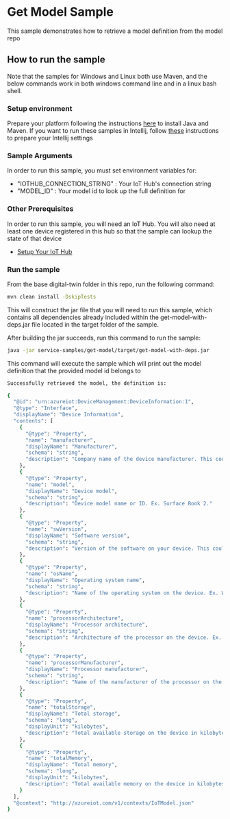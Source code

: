 # Get Model Sample

This sample demonstrates how to retrieve a model definition from the model repo

## How to run the sample

Note that the samples for Windows and Linux both use Maven, and the below commands work in both windows command line and in
a linux bash shell.

### Setup environment
Prepare your platform following the instructions [here][devbox-setup] to install Java and Maven.
If you want to run these samples in Intellij, follow [these][intellij-setup] instructions to prepare your Intellij settings

### Sample Arguments

In order to run this sample, you must set environment variables for:
- "IOTHUB_CONNECTION_STRING" : Your IoT Hub's connection string
- "MODEL_ID" : Your model id to look up the full definition for

### Other Prerequisites
In order to run this sample, you will need an IoT Hub. You will also need at least one device registered in this hub so that the sample can lookup the state of that device
* [Setup Your IoT Hub][lnk-setup-iot-hub]

### Run the sample

From the base digital-twin folder in this repo, run the following command:

```sh
mvn clean install -DskipTests
```

This will construct the jar file that you will need to run this sample, which contains all dependencies already included within the get-model-with-deps.jar file located in the target folder of the sample.

After building the jar succeeds, run this command to run the sample:
```sh
java -jar service-samples/get-model/target/get-model-with-deps.jar
```

This command will execute the sample which will print out the model definition that the provided model id belongs to

```sh
Successfully retrieved the model, the definition is:

{
  "@id": "urn:azureiot:DeviceManagement:DeviceInformation:1",
  "@type": "Interface",
  "displayName": "Device Information",
  "contents": [
    {
      "@type": "Property",
      "name": "manufacturer",
      "displayName": "Manufacturer",
      "schema": "string",
      "description": "Company name of the device manufacturer. This could be the same as the name of the original equipment manufacturer (OEM). Ex. Contoso."
    },
    {
      "@type": "Property",
      "name": "model",
      "displayName": "Device model",
      "schema": "string",
      "description": "Device model name or ID. Ex. Surface Book 2."
    },
    {
      "@type": "Property",
      "name": "swVersion",
      "displayName": "Software version",
      "schema": "string",
      "description": "Version of the software on your device. This could be the version of your firmware. Ex. 1.3.45"
    },
    {
      "@type": "Property",
      "name": "osName",
      "displayName": "Operating system name",
      "schema": "string",
      "description": "Name of the operating system on the device. Ex. Windows 10 IoT Core."
    },
    {
      "@type": "Property",
      "name": "processorArchitecture",
      "displayName": "Processor architecture",
      "schema": "string",
      "description": "Architecture of the processor on the device. Ex. x64 or ARM."
    },
    {
      "@type": "Property",
      "name": "processorManufacturer",
      "displayName": "Processor manufacturer",
      "schema": "string",
      "description": "Name of the manufacturer of the processor on the device. Ex. Intel."
    },
    {
      "@type": "Property",
      "name": "totalStorage",
      "displayName": "Total storage",
      "schema": "long",
      "displayUnit": "kilobytes",
      "description": "Total available storage on the device in kilobytes. Ex. 2048000 kilobytes."
    },
    {
      "@type": "Property",
      "name": "totalMemory",
      "displayName": "Total memory",
      "schema": "long",
      "displayUnit": "kilobytes",
      "description": "Total available memory on the device in kilobytes. Ex. 256000 kilobytes."
    }
  ],
  "@context": "http://azureiot.com/v1/contexts/IoTModel.json"
}
```

[lnk-setup-iot-hub]: https://aka.ms/howtocreateazureiothub
[devbox-setup]: https://github.com/Azure/azure-iot-sdk-java/tree/preview/digital-twin/doc/java-devbox-setup.md
[intellij-setup]: https://github.com/Azure/azure-iot-sdk-java/tree/preview/digital-twin/doc/building_sdk.mdlding_sdk.md
